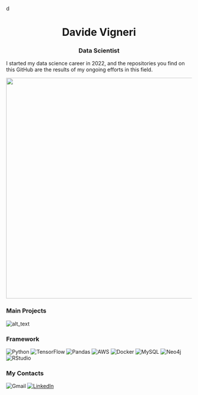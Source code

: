 d<h1 align="center">Davide Vigneri </h1>

<h3 align="center">Data Scientist</h3>

I started my data science career in 2022, and the repositories you find on this GitHub are the results of my ongoing efforts in this field.

<div align="center">
 <img src="https://user-images.githubusercontent.com/74038190/241765440-80728820-e06b-4f96-9c9e-9df46f0cc0a5.gif" width=600 />
</div>

### Main Projects
	

![_alt_text_](https://img.shields.io/badge/Tesla-C-CC0000?style-for-the-badge&logo=Tesla)

### Framework

![Python](https://img.shields.io/badge/Python-3776AB?style=for-the-badge&logo=python&logoColor=yellow)
![TensorFlow](https://img.shields.io/badge/TensorFlow-FF6F00?style=for-the-badge&logo=tensorflow&logoColor=white)
![Pandas](https://img.shields.io/badge/Pandas-150458?style=for-the-badge&logo=pandas&logoColor=white)
![AWS](https://img.shields.io/badge/AWS-232F3E?style=for-the-badge&logo=amazon-aws&logoColor=FF9900)
![Docker](https://img.shields.io/badge/Docker-2496ED?style=for-the-badge&logo=docker&logoColor=white)
![MySQL](https://img.shields.io/badge/MySQL-4479A1?style=for-the-badge&logo=mysql&logoColor=white)
![Neo4j](https://img.shields.io/badge/Neo4j-008CC1?style=for-the-badge&logo=neo4j&logoColor=white)
![RStudio](https://img.shields.io/badge/RStudio-75AADB?style=for-the-badge&logo=rstudio&logoColor=white)




### My Contacts

![Gmail](https://img.shields.io/badge/gmail-D14836?style=for-the-badge&logo=gmail&logoColor=white "davidevigneri00@gmail.com.com")
[![LinkedIn](https://img.shields.io/badge/linkedin-%230077B5.svg?style=for-the-badge&logo=linkedin&logoColor=white)](https://www.linkedin.com/in/davide-vigneri-59a56021a/)

